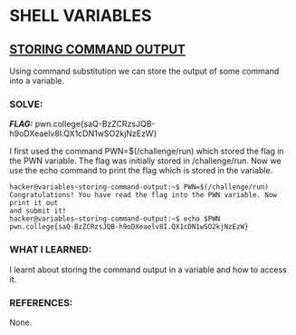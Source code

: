 # **SHELL VARIABLES**
## **<ins>STORING COMMAND OUTPUT</ins>**
Using command substitution we can store the output of some command into a variable.

### SOLVE: 
***FLAG:*** pwn.college{saQ-BzZCRzsJQB-h9oDXeaelv8I.QX1cDN1wSO2kjNzEzW}

I first used the command PWN=$(/challenge/run) which stored the flag in the PWN variable. The flag was initially stored in /challenge/run.
Now we use the echo command to print the flag which is stored in the variable. 

```
hacker@variables~storing-command-output:~$ PWN=$(/challenge/run)
Congratulations! You have read the flag into the PWN variable. Now print it out
and submit it!
hacker@variables~storing-command-output:~$ echo $PWN
pwn.college{saQ-BzZCRzsJQB-h9oDXeaelv8I.QX1cDN1wSO2kjNzEzW}
```

### WHAT I LEARNED: 
I learnt about storing the command output in a variable and how to access it.

### REFERENCES:
None.
